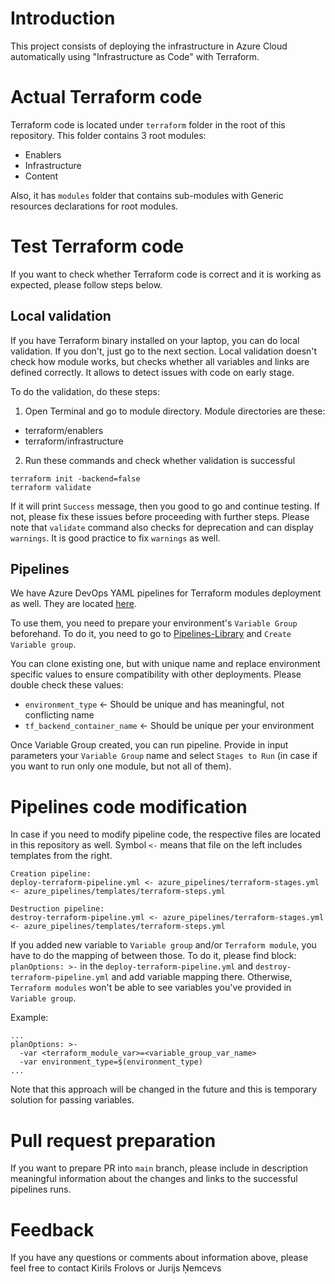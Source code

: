 # Introduction 
This project consists of deploying the infrastructure in Azure Cloud automatically using "Infrastructure as Code" with Terraform.

# Actual Terraform code

Terraform code is located under `terraform` folder in the root of this repository. This folder contains 3 root modules:

* Enablers
* Infrastructure
* Content

Also, it has `modules` folder that contains sub-modules with Generic resources declarations for root modules.

# Test Terraform code

If you want to check whether Terraform code is correct and it is working as expected, please follow steps below.

## Local validation

If you have Terraform binary installed on your laptop, you can do local validation. If you don't, just go to the next section. Local validation doesn't check how module works, but checks whether all variables and links are defined correctly. It allows to detect issues with code on early stage.

To do the validation, do these steps:

1. Open Terminal and go to module directory. Module directories are these:
  - terraform/enablers
  - terraform/infrastructure

2. Run these commands and check whether validation is successful
```
terraform init -backend=false
terraform validate
```

If it will print `Success` message, then you good to go and continue testing. If not, please fix these issues before proceeding with further steps. Please note that `validate` command also checks for deprecation and can display `warnings`. It is good practice to fix `warnings` as well.

## Pipelines

We have Azure DevOps YAML pipelines for Terraform modules deployment as well.
They are located [here](https://dev.azure.com/intrum-catalyst/igtpoc/_build?definitionScope=%5CDevOps%20Infra%5CTerraform).

To use them, you need to prepare your environment's `Variable Group` beforehand. To do it, you need to go to [Pipelines-Library](https://dev.azure.com/intrum-catalyst/igtpoc/_library?itemType=VariableGroups) and `Create Variable group`. 

You can clone existing one, but with unique name and replace environment specific values to ensure compatibility with other deployments. Please double check these values:

* `environment_type` <- Should be unique and has meaningful, not conflicting name
* `tf_backend_container_name` <- Should be unique per your environment

Once Variable Group created, you can run pipeline. Provide in input parameters your `Variable Group` name and select `Stages to Run` (in case if you want to run only one module, but not all of them).

# Pipelines code modification

In case if you need to modify pipeline code, the respective files are located in this repository as well. Symbol `<-` means that file on the left includes templates from the right.

```
Creation pipeline: 
deploy-terraform-pipeline.yml <- azure_pipelines/terraform-stages.yml <- azure_pipelines/templates/terraform-steps.yml

Destruction pipeline:
destroy-terraform-pipeline.yml <- azure_pipelines/terraform-stages.yml <- azure_pipelines/templates/terraform-steps.yml
```

If you added new variable to `Variable group` and/or `Terraform module`, you have to do the mapping of between those. To do it, please find block:
`planOptions: >-` in the `deploy-terraform-pipeline.yml` and `destroy-terraform-pipeline.yml` and add variable mapping there. Otherwise, `Terraform modules` won't be able to see variables you've provided in `Variable group`. 

Example:

```
...
planOptions: >-
  -var <terraform_module_var>=<variable_group_var_name>
  -var environment_type=$(environment_type)
...
```

Note that this approach will be changed in the future and this is temporary solution for passing variables.

# Pull request preparation

If you want to prepare PR into `main` branch, please include in description meaningful information about the changes and links to the successful pipelines runs.

# Feedback

If you have any questions or comments about information above, please feel free to contact Kirils Frolovs or Jurijs Ņemcevs